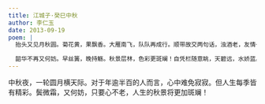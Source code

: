 ```yaml
---
title: 江城子·癸巳中秋
author: 李仁玉
date: 2013-09-19
poem: |
  抬头又见月秋圆。菊花黄，果飘香。大雁南飞，队队再成行。顺带故交两句话，浊酒老，友情长！

  韶华不再又何妨。早丝簧，晚持觞。秋景层林，色彩更斑斓！自凭栏随意眺，天碧远，水娇蓝。
---
```


中秋夜，一轮圆月横天际。对于年逾半百的人而言，心中难免寂寂。但人生每季皆有精彩。鬓微霜，又何妨，只要心不老，人生的秋景将更加斑斓！
